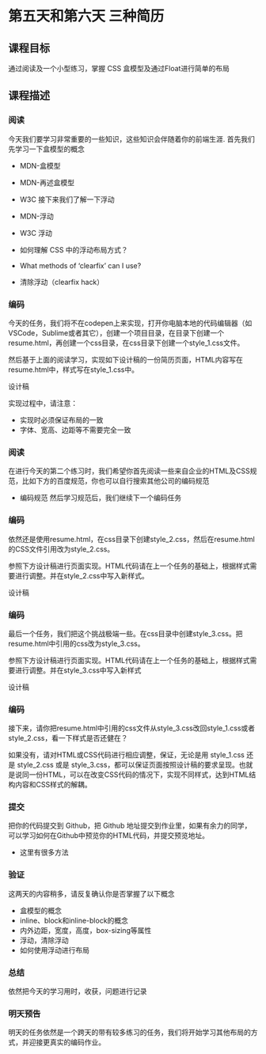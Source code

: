 # 第五天和第六天 三种简历
## 课程目标
通过阅读及一个小型练习，掌握 CSS 盒模型及通过Float进行简单的布局

## 课程描述
### 阅读
今天我们要学习非常重要的一些知识，这些知识会伴随着你的前端生涯.
首先我们先学习一下盒模型的概念

+ MDN-盒模型
+ MDN-再述盒模型
+ W3C
接下来我们了解一下浮动

+ MDN-浮动
+ W3C 浮动
+ 如何理解 CSS 中的浮动布局方式？
+ What methods of ‘clearfix’ can I use?
+ 清除浮动（clearfix hack）
### 编码
今天的任务，我们将不在codepen上来实现，打开你电脑本地的代码编辑器（如VSCode，Sublime或者其它），创建一个项目目录，在目录下创建一个resume.html，再创建一个css目录，在css目录下创建一个style_1.css文件。

然后基于上面的阅读学习，实现如下设计稿的一份简历页面，HTML内容写在resume.html中，样式写在style_1.css中。

设计稿

实现过程中，请注意：

+ 实现时必须保证布局的一致
+ 字体、宽高、边距等不需要完全一致
### 阅读
在进行今天的第二个练习时，我们希望你首先阅读一些来自企业的HTML及CSS规范，比如下方的百度规范，你也可以自行搜索其他公司的编码规范

+ 编码规范
然后学习规范后，我们继续下一个编码任务

### 编码
依然还是使用resume.html，在css目录下创建style_2.css，然后在resume.html的CSS文件引用改为style_2.css。

参照下方设计稿进行页面实现。HTML代码请在上一个任务的基础上，根据样式需要进行调整。并在style_2.css中写入新样式。

设计稿

### 编码
最后一个任务，我们把这个挑战极端一些。在css目录中创建style_3.css。把resume.html中引用的css改为style_3.css。

参照下方设计稿进行页面实现。HTML代码请在上一个任务的基础上，根据样式需要进行调整。并在style_3.css中写入新样式

设计稿

### 编码
接下来，请你把resume.html中引用的css文件从style_3.css改回style_1.css或者style_2.css，看一下样式是否还健在？

如果没有，请对HTML或CSS代码进行相应调整，保证，无论是用 style_1.css 还是 style_2.css 或是 style_3.css，都可以保证页面按照设计稿的要求呈现。也就是说同一份HTML，可以在改变CSS代码的情况下，实现不同样式，达到HTML结构内容和CSS样式的解耦。

### 提交
把你的代码提交到 Github，把 Github 地址提交到作业里，如果有余力的同学，可以学习如何在Github中预览你的HTML代码，并提交预览地址。

+ 这里有很多方法
### 验证
这两天的内容稍多，请反复确认你是否掌握了以下概念

+ 盒模型的概念
+ inline、block和inline-block的概念
+ 内外边距，宽度，高度，box-sizing等属性
+ 浮动，清除浮动
+ 如何使用浮动进行布局
###  总结
依然把今天的学习用时，收获，问题进行记录

### 明天预告
明天的任务依然是一个跨天的带有较多练习的任务，我们将开始学习其他布局的方式，并迎接更真实的编码作业。